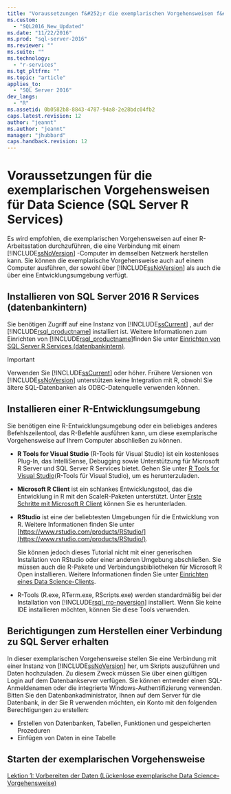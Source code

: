 ```yaml
---
title: "Voraussetzungen f&#252;r die exemplarischen Vorgehensweisen f&#252;r Data Science (SQL Server R Services) | Microsoft Docs"
ms.custom: 
  - "SQL2016_New_Updated"
ms.date: "11/22/2016"
ms.prod: "sql-server-2016"
ms.reviewer: ""
ms.suite: ""
ms.technology: 
  - "r-services"
ms.tgt_pltfrm: ""
ms.topic: "article"
applies_to: 
  - "SQL Server 2016"
dev_langs: 
  - "R"
ms.assetid: 0b0582b8-8843-4787-94a8-2e28bdc04fb2
caps.latest.revision: 12
author: "jeannt"
ms.author: "jeannt"
manager: "jhubbard"
caps.handback.revision: 12
---
```

# Voraussetzungen f&#252;r die exemplarischen Vorgehensweisen f&#252;r Data Science (SQL Server R Services)
Es wird empfohlen, die exemplarischen Vorgehensweisen auf einer R-Arbeitsstation durchzuführen, die eine Verbindung mit einem [!INCLUDE[ssNoVersion](../../includes/ssnoversion-md.md)] -Computer im demselben Netzwerk herstellen kann. Sie können die exemplarische Vorgehensweise auch auf einem Computer ausführen, der sowohl über [!INCLUDE[ssNoVersion](../../includes/ssnoversion-md.md)] als auch die über eine Entwicklungsumgebung verfügt. 
  
  
## <a name="install-sql-server-2016-r-services-in-database"></a>Installieren von SQL Server 2016 R Services (datenbankintern)  
Sie benötigen Zugriff auf eine Instanz von [!INCLUDE[ssCurrent](../../includes/sscurrent-md.md)]  , auf der [!INCLUDE[rsql_productname](../../includes/rsql-productname-md.md)] installiert ist. Weitere Informationen zum Einrichten von [!INCLUDE[rsql_productname](../../includes/rsql-productname-md.md)]finden Sie unter [Einrichten von SQL Server R Services (datenbankintern)](https://msdn.microsoft.com/library/mt696069.aspx).  
  
  
> [!IMPORTANT]  
> Verwenden Sie [!INCLUDE[ssCurrent](../../includes/sscurrent-md.md)] oder höher. Frühere Versionen von [!INCLUDE[ssNoVersion](../../includes/ssnoversion-md.md)] unterstützen keine Integration mit R, obwohl Sie ältere SQL-Datenbanken als ODBC-Datenquelle verwenden können.  
  
## <a name="install-an-r-development-environment"></a>Installieren einer R-Entwicklungsumgebung  
Sie benötigen eine R-Entwicklungsumgebung oder ein beliebiges anderes Befehlszeilentool, das R-Befehle ausführen kann, um diese exemplarische Vorgehensweise auf Ihrem Computer abschließen zu können.    
  
- **R Tools for Visual Studio** (R-Tools für Visual Studio) ist ein kostenloses Plug-In, das IntelliSense, Debugging sowie Unterstützung für Microsoft R Server und SQL Server R Services bietet. Gehen Sie unter [R Tools for Visual Studio](https://www.visualstudio.com/features/rtvs-vs.aspx)(R-Tools für Visual Studio), um es herunterzuladen.  
    
- **Microsoft R Client** ist ein schlankes Entwicklungstool, das die Entwicklung in R mit den ScaleR-Paketen unterstützt. Unter [Erste Schritte mit Microsoft R Client](https://msdn.microsoft.com/microsoft-r/r-client-get-started) können Sie es herunterladen.
  
- **RStudio** ist eine der beliebtesten Umgebungen für die Entwicklung von R. Weitere Informationen finden Sie unter [https://www.rstudio.com/products/RStudio/](https://www.rstudio.com/products/RStudio/).  
  
    Sie können jedoch dieses Tutorial nicht mit einer generischen Installation von RStudio oder einer anderen Umgebung abschließen. Sie müssen auch die R-Pakete und Verbindungsbibliotheken für Microsoft R Open installieren. Weitere Informationen finden Sie unter [Einrichten eines Data Science-Clients](https://msdn.microsoft.com/library/mt696067.aspx).  

- R-Tools (R.exe, RTerm.exe, RScripts.exe) werden standardmäßig bei der Installation von [!INCLUDE[rsql_rro-noversion](../../includes/rsql-rro-noversion-md.md)] installiert. Wenn Sie keine IDE installieren möchten, können Sie diese Tools verwenden.  
  
  
## <a name="get-permissions-to-connect-to-sql-server"></a>Berichtigungen zum Herstellen einer Verbindung zu SQL Server erhalten  
In dieser exemplarischen Vorgehensweise stellen Sie eine Verbindung mit einer Instanz von [!INCLUDE[ssNoVersion](../../includes/ssnoversion-md.md)] her, um Skripts auszuführen und Daten hochzuladen. Zu diesem Zweck müssen Sie über einen gültigen Login auf dem Datenbankserver verfügen.  Sie können entweder einen SQL-Anmeldenamen oder die integrierte Windows-Authentifizierung verwenden. Bitten Sie den Datenbankadministrator, Ihnen auf dem Server für die Datenbank, in der Sie R verwenden möchten, ein Konto mit den folgenden Berechtigungen zu erstellen:  
  
-   Erstellen von Datenbanken, Tabellen, Funktionen und gespeicherten Prozeduren    
-   Einfügen von Daten in eine Tabelle  
  
  
## <a name="start-the-walkthrough"></a>Starten der exemplarischen Vorgehensweise  
[Lektion 1: Vorbereiten der Daten &#40;Lückenlose exemplarische Data Science-Vorgehensweise&#41;](../../advanced-analytics/r-services/lesson-1-prepare-the-data-data-science-end-to-end-walkthrough.md)  
  
  
  
